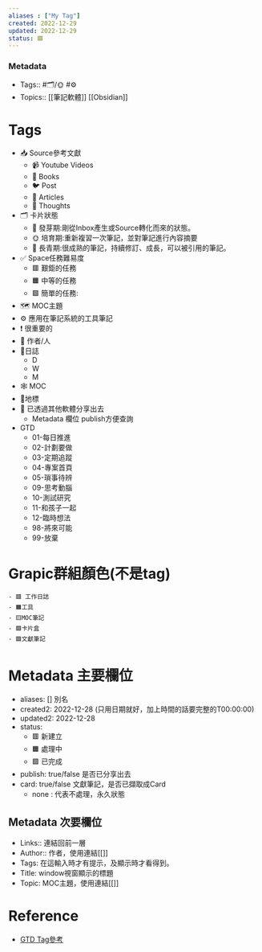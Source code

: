```yaml
---
aliases : ["My Tag"]
created: 2022-12-29
updated: 2022-12-29
status: 🟩
---
```

### Metadata
- Tags:: #🗂️/🌞 #⚙
- Topics:: [[筆記軟體]] [[Obsidian]]

# Tags
- 📥️ Source參考文獻
	- 📹 Youtube Videos
	- 📖 Books
	- 🐦️ Post
	- 📰️ Articles
	- 💭️ Thoughts
- 🗂️ 卡片狀態
	- 🌱️ 發芽期:剛從Inbox產生或Source轉化而來的狀態。
	- 🌞️ 培育期:重新複習一次筆記，並對筆記進行內容摘要
	- 🌲️ 長青期:很成熟的筆記，持續修訂、成長，可以被引用的筆記。
- ✅️ Space任務難易度
	- 🟥️ 艱鉅的任務
	- 🟧️️ 中等的任務
	- 🟩️️ 簡單的任務:
- 🗺️ MOC主題
- ⚙️ 應用在筆記系統的工具筆記
- ❗️ 很重要的
- 👥️ 作者/人
- 📆日誌
	- D
	- W
	- M
- 🕸️ MOC 
- 📍地標
- 💝 已透過其他軟體分享出去
	- Metadata 欄位 publish方便查詢
- GTD
	- 01-每日推進
	- 02-計劃要做
	- 03-定期追蹤
	- 04-專案首頁
	- 05-瑣事待辨
	- 09-思考動腦
	- 10-測試研究
	- 11-和孩子一起
	- 12-臨時想法
	- 98-將來可能
	- 99-放棄

# Grapic群組顏色(不是tag)
	- 🟥️ 工作日誌
	- 🟧️工具
	- 🟨️MOC筆記
	- 🟩️️卡片盒
	- 🟪️文獻筆記
# Metadata 主要欄位
- aliases: [] 別名
- created2: 2022-12-28  (只用日期就好，加上時間的話要完整的T00:00:00)
- updated2: 2022-12-28
- status: 
	- 🟥️ 新建立
	- 🟧️️ 處理中
	- 🟩️️ 已完成
- publish: true/false 是否已分享出去
- card: true/false 文獻筆記，是否已擷取成Card
	-  none : 代表不處理，永久狀態
## Metadata 次要欄位
- Links:: 連結回前一層
- Author:: 作者，使用連結[[]]
- Tags: 在這輸入時才有提示，及顯示時才看得到。
- Title: window視窗顯示的標題
- Topic: MOC主題，使用連結[[]]

# Reference
- [GTD Tag參考](https://www.playpcesor.com/2021/12/2021evernote-notion-obsidian.html)